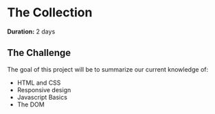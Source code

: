 # The Collection

**Duration:** 2 days  

## The Challenge

The goal of this project will be to summarize our current knowledge of:

- HTML and CSS
- Responsive design
- Javascript Basics
- The DOM



